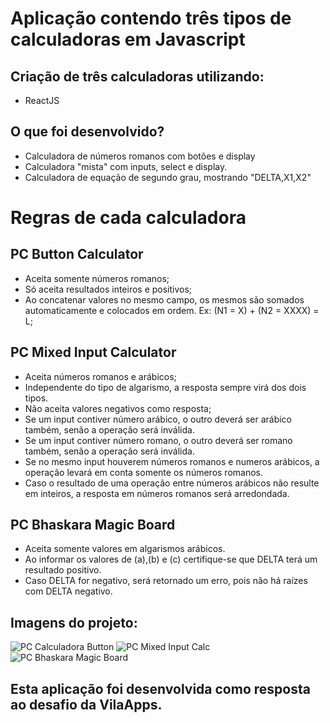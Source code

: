 # Aplicação contendo três tipos de calculadoras em Javascript

## Criação de três calculadoras utilizando:
- ReactJS

## O que foi desenvolvido?

- Calculadora de números romanos com botões e display
- Calculadora "mista" com inputs, select e display.
- Calculadora de equação de segundo grau, mostrando "DELTA,X1,X2"

# Regras de cada calculadora

## PC Button Calculator
- Aceita somente números romanos;
- Só aceita resultados inteiros e positivos;
- Ao concatenar valores no mesmo campo, os mesmos são somados automaticamente e colocados em ordem. Ex: (N1 = X) + (N2 = XXXX) = L;

## PC Mixed Input Calculator
- Aceita números romanos e arábicos;
- Independente do tipo de algarismo, a resposta sempre virá dos dois tipos.
- Não aceita valores negativos como resposta;
- Se um input contiver número arábico, o outro deverá ser arábico também, senão a operação será inválida.
- Se um input contiver número romano, o outro deverá ser romano também, senão a operação será inválida.
- Se no mesmo input houverem números romanos e numeros arábicos, a operação levará em conta somente os números romanos.
- Caso o resultado de uma operação entre números arábicos não resulte em inteiros, a resposta em números romanos será arredondada.

## PC Bhaskara Magic Board
- Aceita somente valores em algarismos arábicos.
- Ao informar os valores de (a),(b) e (c) certifique-se que DELTA terá um resultado positivo.
- Caso DELTA for negativo, será retornado um erro, pois não há raízes com DELTA negativo.


## Imagens do projeto:
![PC Calculadora Button](https://i.ibb.co/JQsbW7y/pcromanbuttoncalcgit.png)
![PC Mixed Input Calc](https://i.ibb.co/NYVBG7z/pcinputmixedcalgit.png)
![PC Bhaskara Magic Board](https://i.ibb.co/zGfwmV7/pcbhaskaramagicgit.png)

## Esta aplicação foi desenvolvida como resposta ao desafio da VilaApps.